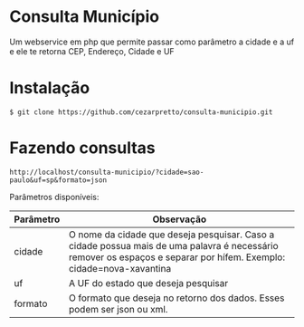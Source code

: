 # Consulta Município
Um webservice em php que permite passar como parâmetro a cidade e a uf e ele te retorna CEP, Endereço, Cidade e UF

# Instalação
``$
git clone https://github.com/cezarpretto/consulta-municipio.git
``

# Fazendo consultas

``
http://localhost/consulta-municipio/?cidade=sao-paulo&uf=sp&formato=json
``

Parâmetros disponíveis:

<table>
  <thead>
    <tr>
      <th>Parâmetro</th>
      <th>Observação</th>
    </tr>
  </thead>
  <tbody>
    <tr>
      <td>cidade</td>
      <td>O nome da cidade que deseja pesquisar. Caso a cidade possua mais de uma palavra é necessário remover os espaços e separar por hífem. Exemplo: cidade=nova-xavantina </td>
    </tr>
    <tr>
      <td>uf</td>
      <td>A UF do estado que deseja pesquisar</td>
    </tr>
    <tr>
      <td>formato</td>
      <td>O formato que deseja no retorno dos dados. Esses podem ser json ou xml.</td>
    </tr>
  </tbody>
</table>
